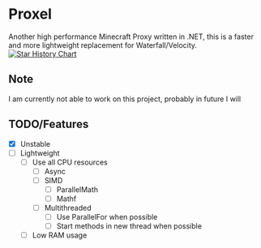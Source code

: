 # Proxel
 Another high performance Minecraft Proxy written in .NET, this is a faster and more lightweight replacement for Waterfall/Velocity.
 <a href="https://star-history.com/#kohakow/Proxel&Date">
  <picture>
    <source media="(prefers-color-scheme: dark)" srcset="https://api.star-history.com/svg?repos=kohakow/Proxel&type=Date&theme=dark" />
    <source media="(prefers-color-scheme: light)" srcset="https://api.star-history.com/svg?repos=kohakow/Proxel&type=Date" />
    <img alt="Star History Chart" src="https://api.star-history.com/svg?repos=kohakow/Proxel&type=Date" />
  </picture>
 </a>
## Note
I am currently not able to work on this project, probably in future I will
## TODO/Features
- [x] Unstable
- [ ] Lightweight
  - [ ] Use all CPU resources
    - [ ] Async
    - [ ] SIMD
      - [ ] ParallelMath
      - [ ] Mathf
    - [ ] Multithreaded
      - [ ] Use ParallelFor when possible
      - [ ] Start methods in new thread when possible
  - [ ] Low RAM usage